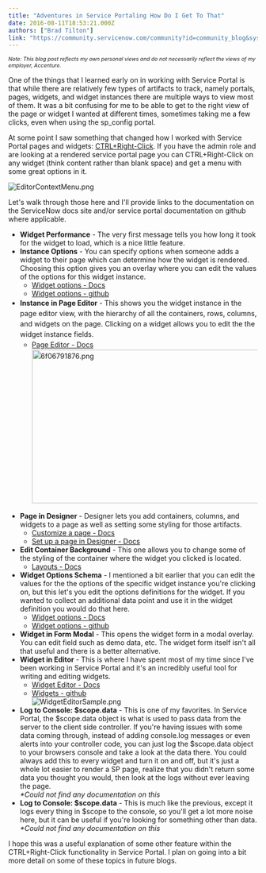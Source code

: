 ```yaml
---
title: "Adventures in Service Portaling How Do I Get To That"
date: 2016-08-11T18:53:21.000Z
authors: ["Brad Tilton"]
link: "https://community.servicenow.com/community?id=community_blog&sys_id=ca8da669dbd0dbc01dcaf3231f961932"
---
```

<p><span style="font-size: 8pt;"><em>Note: This blog post reflects my own personal views and do not necessarily reflect the views of my employer, Accenture.</em></span></p><p></p><p>One of the things that I learned early on in working with Service Portal is that while there are relatively few types of artifacts to track, namely portals, pages, widgets, and widget instances there are multiple ways to view most of them. It was a bit confusing for me to be able to get to the right view of the page or widget I wanted at different times, sometimes taking me a few clicks, even when using the sp_config portal.</p><p></p><p>At some point I saw something that changed how I worked with Service Portal pages and widgets: <a title="ocs.servicenow.com/bundle/helsinki-servicenow-platform/page/build/service-portal/concept/c_EditAPage.html" href="https://docs.servicenow.com/bundle/helsinki-servicenow-platform/page/build/service-portal/concept/c_EditAPage.html">CTRL+Right-Click</a>. If you have the admin role and are looking at a rendered service portal page you can CTRL+Right-Click on any widget (think content rather than blank space) and get a menu with some great options in it.</p><p></p><p><img alt="EditorContextMenu.png" class="image-1 jive-image" src="https://docs.servicenow.com/bundle/helsinki-servicenow-platform/page/build/service-portal/image/EditorContextMenu.png" style="height: auto;"/></p><p></p><p>Let's walk through those here and I'll provide links to the documentation on the ServiceNow docs site and/or service portal documentation on github where applicable.</p><p></p><ul><li><strong>Widget Performance</strong> - The very first message tells you how long it took for the widget to load, which is a nice little feature.</li><li><strong>Instance Options</strong> - You can specify options when someone adds a widget to their page which can determine how the widget is rendered. Choosing this option gives you an overlay where you can edit the values of the options for this widget instance. <ul><li><a title="ocs.servicenow.com/bundle/helsinki-servicenow-platform/page/build/service-portal/concept/c_WidgetInstanceOptions.html" href="https://docs.servicenow.com/bundle/helsinki-servicenow-platform/page/build/service-portal/concept/c_WidgetInstanceOptions.html">Widget options - Docs</a></li><li><a title="ithub.com/service-portal/documentation/blob/master/documentation/widget_options.md" href="https://github.com/service-portal/documentation/blob/master/documentation/widget_options.md">Widget options - github</a></li></ul></li><li><strong>Instance in Page Editor</strong> - <span style="line-height: 1.5;">This shows you the widget instance in the page editor view, with the hierarchy of all the containers, rows, columns, and widgets on the page. Clicking on a widget allows you to edit the the widget instance fields.</span><ul><li><span style="line-height: 1.5;"><a href="https://docs.servicenow.com/bundle/helsinki-servicenow-platform/page/build/service-portal/concept/c_PageEditor.html">Page Editor - Docs<br/></a></span><img alt="6f06791876.png" class="image-2 jive-image" src="https://puu.sh/qxuWQ/6f06791876.png" style="line-height: 1.5; width: 620px; height: 309px;"/></li></ul></li></ul><p></p><ul><li><strong>Page in Designer</strong> - Designer lets you add containers, columns, and widgets to a page as well as setting some styling for those artifacts.<ul><li><a title="ocs.servicenow.com/bundle/helsinki-servicenow-platform/page/build/service-portal/task/t_ConfigureAPage.html" href="https://docs.servicenow.com/bundle/helsinki-servicenow-platform/page/build/service-portal/task/t_ConfigureAPage.html">Customize a page - Docs</a></li><li><a title="ocs.servicenow.com/bundle/helsinki-servicenow-platform/page/build/service-portal/concept/c_WorkingWithDesigner.html" href="https://docs.servicenow.com/bundle/helsinki-servicenow-platform/page/build/service-portal/concept/c_WorkingWithDesigner.html">Set up a page in Designer - Docs</a></li></ul></li><li><strong>Edit Container Background</strong> - This one allows you to change some of the styling of the container where the widget you clicked is located. <ul><li><a title="ocs.servicenow.com/bundle/helsinki-servicenow-platform/page/build/service-portal/concept/c_Layouts.html" href="https://docs.servicenow.com/bundle/helsinki-servicenow-platform/page/build/service-portal/concept/c_Layouts.html">Layouts - Docs</a></li></ul></li><li><strong>Widget Options Schema</strong> - I mentioned a bit earlier that you can edit the values for the the options of the specific widget instance you're clicking on, but this let's you edit the options definitions for the widget. If you wanted to collect an additional data point and use it in the widget definition you would do that here.<ul><li><a title="ocs.servicenow.com/bundle/helsinki-servicenow-platform/page/build/service-portal/concept/c_WidgetInstanceOptions.html" href="https://docs.servicenow.com/bundle/helsinki-servicenow-platform/page/build/service-portal/concept/c_WidgetInstanceOptions.html">Widget options - Docs</a></li><li><a title="ithub.com/service-portal/documentation/blob/master/documentation/widget_options.md" href="https://github.com/service-portal/documentation/blob/master/documentation/widget_options.md">Widget options - github</a></li></ul></li><li><strong>Widget in Form Modal</strong> - This opens the widget form in a modal overlay. You can edit field such as demo data, etc. The widget form itself isn't all that useful and there is a better alternative.</li><li><strong>Widget in Editor</strong> - This is where I have spent most of my time since I've been working in Service Portal and it's an incredibly useful tool for writing and editing widgets.<ul><li><a title="ocs.servicenow.com/bundle/helsinki-servicenow-platform/page/build/service-portal/concept/c_WidgetEditor.html" href="https://docs.servicenow.com/bundle/helsinki-servicenow-platform/page/build/service-portal/concept/c_WidgetEditor.html">Widget Editor - Docs</a></li><li><a href="https://github.com/service-portal/documentation/blob/master/documentation/widget.md">Widgets - github<br/></a><img alt="WidgetEditorSample.png" class="image-3 jive-image" src="https://docs.servicenow.com/bundle/helsinki-servicenow-platform/page/build/service-portal/image/WidgetEditorSample.png" style="height: auto;"/></li></ul></li><li><strong>Log to Console: $scope.data</strong> - This is one of my favorites. In Service Portal, the $scope.data object is what is used to pass data from the server to the client side controller. If you're having issues with some data coming through, instead of adding console.log messages or even alerts into your controller code, you can just log the $scope.data object to your browsers console and take a look at the data there. You could always add this to every widget and turn it on and off, but it's just a whole lot easier to render a SP page, realize that you didn't return some data you thought you would, then look at the logs without ever leaving the page.<br/><em>*Could not find any documentation on this</em></li><li><strong>Log to Console: $scope.data</strong> - This is much like the previous, except it logs every thing in $scope to the console, so you'll get a lot more noise here, but it can be useful if you're looking for something other than data.<br/><em>*Could not find any documentation on this</em></li></ul><p></p><p>I hope this was a useful explanation of some other feature within the CTRL+Right-Click functionality in Service Portal. I plan on going into a bit more detail on some of these topics in future blogs.</p>